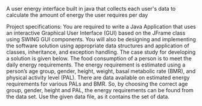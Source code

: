 A user energy interface built in java that collects each user's data to calculate the amount of energy the user requires per day

Project specifications:
You are required to write a Java Application that uses an interactive Graphical User Interface (GUI) based on the JFrame class using SWING GUI components. You will also be designing and implementing the software solution using appropriate data structures and application of classes, inheritance, and exception handling. The case study for developing a solution is given below.
The food consumption of a person is to meet the daily energy requirements. The energy requirement is estimated using a person’s age group, gender, height, weight, basal metabolic rate (BMR), and physical activity level (PAL). There are data available on estimated energy requirements for various PALs and BMR. So, by choosing the correct age group, gender, height and PAL, the energy requirements can be found from the data set. Use the given data file, as it contains the set of data.

